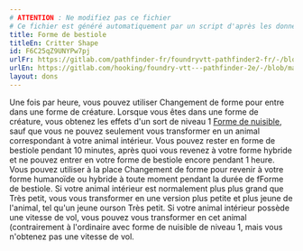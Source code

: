 ```yaml
---
# ATTENTION : Ne modifiez pas ce fichier
# Ce fichier est généré automatiquement par un script d'après les données du module Foundry VTT officiel et de sa traduction
title: Forme de bestiole
titleEn: Critter Shape
id: F6C25qZ9UNYPw7pj
urlFr: https://gitlab.com/pathfinder-fr/foundryvtt-pathfinder2-fr/-/blob/master/data/feats/F6C25qZ9UNYPw7pj.htm
urlEn: https://gitlab.com/hooking/foundry-vtt---pathfinder-2e/-/blob/master/packs/data/feats.db/critter-shape.json
layout: dons
---
```

Une fois par heure, vous pouvez utiliser Changement de forme pour entre dans une forme de créature. Lorsque vous êtes dans une forme de créature, vous obtenez les effets d'un sort de niveau 1 [Forme de nuisible](../sorts/forme-de-nuisible.html), sauf que vous ne pouvez seulement vous transformer en un animal correspondant à votre animal intérieur. Vous pouvez rester en forme de bestiole pendant 10 minutes, après quoi vous revenez à votre forme hybride et ne pouvez entrer en votre forme de bestiole encore pendant 1 heure. Vous pouvez utiliser à la place Changement de forme pour revenir à votre forme humanoïde ou hybride à toute moment pendant la durée de fForme de bestiole. Si votre animal intérieur est normalement plus plus grand que Très petit, vous vous transformer en une version plus petite et plus jeune de l'animal, tel qu'un jeune ourson Très petit. Si votre animal intérieur possède une vitesse de vol, vous pouvez vous transformer en cet animal (contrairement à l'ordinaire avec forme de nuisible de niveau 1, mais vous n'obtenez pas une vitesse de vol.
